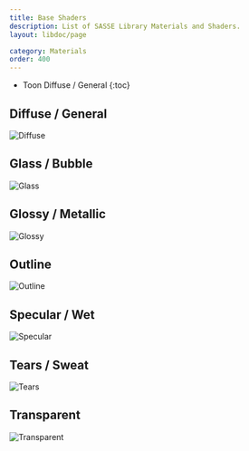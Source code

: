 ```yaml
---
title: Base Shaders
description: List of SASSE Library Materials and Shaders.
layout: libdoc/page

category: Materials
order: 400
---
```

- Toon Diffuse / General
{:toc}

## Diffuse / General
![Diffuse](/assets/Materials/Base_Shaders/Diffuse_General_Previw.png)

## Glass / Bubble
![Glass](/assets/Materials/Base_Shaders/Glass_Bubble_Previw.png)

## Glossy / Metallic
![Glossy](/assets/Materials/Base_Shaders/Glossy_Metallic_Previw.png)

## Outline
![Outline](/assets/Materials/Base_Shaders/Toon_Outline_Preview.png)

## Specular / Wet
![Specular](/assets/Materials/Base_Shaders/Specular_Wet_Previw.png)

## Tears / Sweat
![Tears](/assets/Materials/Base_Shaders/Tears_Sweat_Preview.png)

## Transparent
![Transparent](/assets/Materials/Base_Shaders/Transparent_Previw.png)
